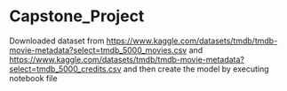# Capstone_Project
Downloaded dataset from https://www.kaggle.com/datasets/tmdb/tmdb-movie-metadata?select=tmdb_5000_movies.csv and https://www.kaggle.com/datasets/tmdb/tmdb-movie-metadata?select=tmdb_5000_credits.csv and then create the model by executing notebook file
